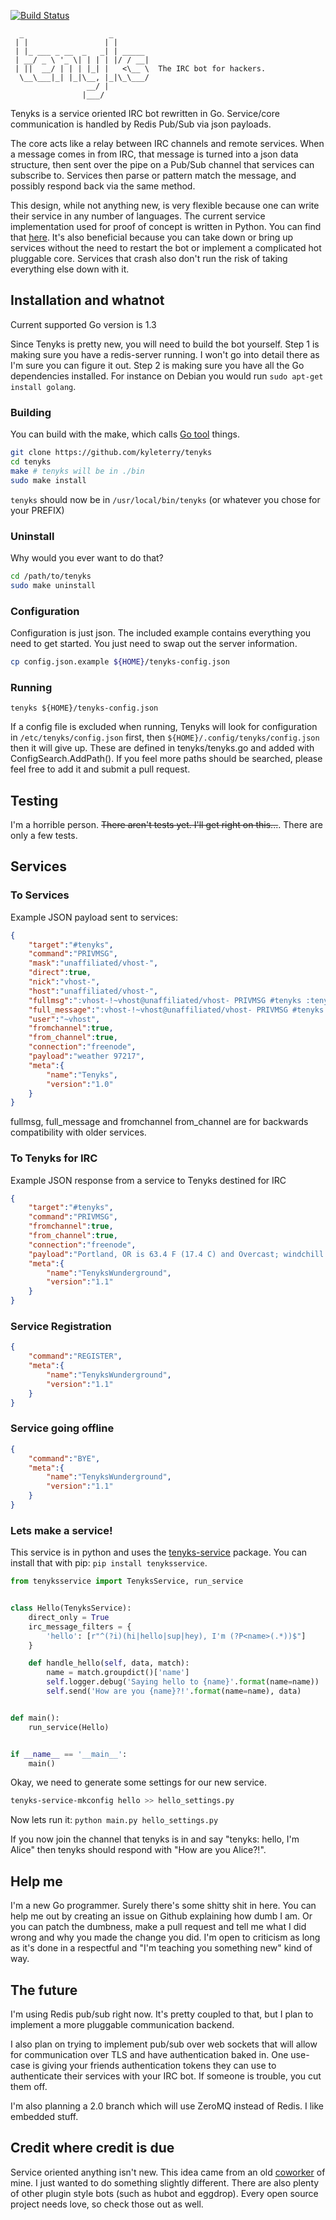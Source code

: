[![Build Status](https://travis-ci.org/kyleterry/tenyks.svg?branch=master)](https://travis-ci.org/kyleterry/tenyks)
```Textile
  _                   _         
 | |                 | |        
 | |_ ___ _ __  _   _| | _____  
 | __/ _ \ '_ \| | | | |/ / __| 
 | ||  __/ | | | |_| |   <\__ \  The IRC bot for hackers.
  \__\___|_| |_|\__, |_|\_\___/ 
                 __/ |          
                |___/           
```

Tenyks is a service oriented IRC bot rewritten in Go. Service/core
communication is handled by Redis Pub/Sub via json payloads.

The core acts like a relay between IRC channels and remote services. When a
message comes in from IRC, that message is turned into a json data structure,
then sent over the pipe on a Pub/Sub channel that services can subscribe to.
Services then parse or pattern match the message, and possibly respond back via
the same method.

This design, while not anything new, is very flexible because one can write
their service in any number of languages. The current service implementation
used for proof of concept is written in Python. You can find that
[here](https://github.com/kyleterry/tenyks-service). It's also beneficial because you can take down
or bring up services without the need to restart the bot or implement a
complicated hot pluggable core. Services that crash also don't run the risk of
taking everything else down with it.

## Installation and whatnot

Current supported Go version is 1.3

Since Tenyks is pretty new, you will need to build the bot yourself. Step 1 is
making sure you have a redis-server running. I won't go into detail there as I'm
sure you can figure it out. Step 2 is making sure you have all the Go
dependencies installed. For instance on Debian you would run `sudo apt-get
install golang`.

### Building

You can build with the make, which calls [Go tool](http://golang.org/cmd/go/)
things.

```bash
git clone https://github.com/kyleterry/tenyks
cd tenyks
make # tenyks will be in ./bin
sudo make install
```

`tenyks` should now be in `/usr/local/bin/tenyks` (or whatever you chose for
your PREFIX)

### Uninstall

Why would you ever want to do that?

```bash
cd /path/to/tenyks
sudo make uninstall
```

### Configuration

Configuration is just json. The included example contains everything you need to
get started. You just need to swap out the server information.

```bash
cp config.json.example ${HOME}/tenyks-config.json
```

### Running

`tenyks ${HOME}/tenyks-config.json`

If a config file is excluded when running, Tenyks will look for configuration
in `/etc/tenyks/config.json` first, then
`${HOME}/.config/tenyks/config.json` then it will give up. These are defined
in tenyks/tenyks.go and added with ConfigSearch.AddPath(). If you feel more
paths should be searched, please feel free to add it and submit a pull request.

## Testing

I'm a horrible person. ~~There aren't tests yet. I'll get right on this...~~.
There are only a few tests.

## Services

### To Services

Example JSON payload sent to services:

```json
{
    "target":"#tenyks",
    "command":"PRIVMSG",
    "mask":"unaffiliated/vhost-",
    "direct":true,
    "nick":"vhost-",
    "host":"unaffiliated/vhost-",
    "fullmsg":":vhost-!~vhost@unaffiliated/vhost- PRIVMSG #tenyks :tenyks-demo: weather 97217",
    "full_message":":vhost-!~vhost@unaffiliated/vhost- PRIVMSG #tenyks :tenyks-demo: weather 97217",
    "user":"~vhost",
    "fromchannel":true,
    "from_channel":true,
    "connection":"freenode",
    "payload":"weather 97217",
    "meta":{
        "name":"Tenyks",
        "version":"1.0"
    }
}
```

fullmsg, full_message and fromchannel from_channel are for backwards
compatibility with older services.

### To Tenyks for IRC

Example JSON response from a service to Tenyks destined for IRC

```json
{
    "target":"#tenyks",
    "command":"PRIVMSG",
    "fromchannel":true,
    "from_channel":true,
    "connection":"freenode",
    "payload":"Portland, OR is 63.4 F (17.4 C) and Overcast; windchill is NA; winds are Calm",
    "meta":{
        "name":"TenyksWunderground",
        "version":"1.1"
    }
}
```

### Service Registration

```json
{
    "command":"REGISTER",
    "meta":{
        "name":"TenyksWunderground",
        "version":"1.1"
    }
}
```

### Service going offline

```json
{
    "command":"BYE",
    "meta":{
        "name":"TenyksWunderground",
        "version":"1.1"
    }
}
```

### Lets make a service!

This service is in python and uses the
[tenyks-service](https://github.com/kyleterry/tenyks-service) package. You can
install that with pip: `pip install tenyksservice`.

```python
from tenyksservice import TenyksService, run_service


class Hello(TenyksService):
    direct_only = True
    irc_message_filters = {
        'hello': [r"^(?i)(hi|hello|sup|hey), I'm (?P<name>(.*))$"]
    }

    def handle_hello(self, data, match):
        name = match.groupdict()['name']
        self.logger.debug('Saying hello to {name}'.format(name=name))
        self.send('How are you {name}?!'.format(name=name), data)


def main():
    run_service(Hello)


if __name__ == '__main__':
    main()
```

Okay, we need to generate some settings for our new service.

```bash
tenyks-service-mkconfig hello >> hello_settings.py
```

Now lets run it: `python main.py hello_settings.py`

If you now join the channel that tenyks is in and say "tenyks: hello, I'm Alice"
then tenyks should respond with "How are you Alice?!".

## Help me

I'm a new Go programmer. Surely there's some shitty shit in here. You can help
me out by creating an issue on Github explaining how dumb I am. Or you can patch
the dumbness, make a pull request and tell me what I did wrong and why you made
the change you did. I'm open to criticism as long as it's done in a respectful
and "I'm teaching you something new" kind of way.

## The future

I'm using Redis pub/sub right now. It's pretty coupled to that, but I plan to
implement a more pluggable communication backend.

I also plan on trying to implement pub/sub over web sockets that will allow
for communication over TLS and have authentication baked in. One use-case is
giving your friends authentication tokens they can use to authenticate their
services with your IRC bot. If someone is trouble, you cut them off.

I'm also planning a 2.0 branch which will use ZeroMQ instead of Redis. I like
embedded stuff.

## Credit where credit is due

Service oriented anything isn't new. This idea came from an old
[coworker](https://github.com/wraithan) of mine. I just wanted to do something
slightly different. There are also plenty of other plugin style bots (such as
hubot and eggdrop). Every open source project needs love, so check those out as
well.
